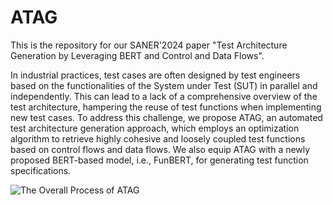 # ATAG
This is the repository for our SANER'2024 paper "Test Architecture Generation by Leveraging BERT and Control and Data Flows". 

In industrial practices, test cases are often designed by test engineers based on the functionalities of the System under Test (SUT) in parallel and independently. This can lead to a lack of a comprehensive overview of the test architecture, hampering the reuse of test functions when implementing new test cases. To address this challenge, we propose ATAG, an automated test architecture generation approach, which employs an optimization algorithm to retrieve highly cohesive and loosely coupled test functions based on control flows and data flows. We also equip ATAG with a newly proposed BERT-based model, i.e., FunBERT, for generating test function specifications.

![The Overall Process of ATAG](https://github.com/WGYbuaa/ATAG/assets/148240403/be59f0e7-b152-4307-8fba-7a5770850eca)
